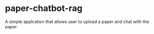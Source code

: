 # paper-chatbot-rag
A simple applcation that allows user to upload a paper and chat with the paper.
